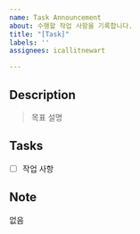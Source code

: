 ```yaml
---
name: Task Announcement
about: 수행할 작업 사항을 기록합니다.
title: "[Task]"
labels: ''
assignees: icallitnewart

---
```


## Description
> 목표 설명

## Tasks
- [ ] 작업 사항

## Note
없음
